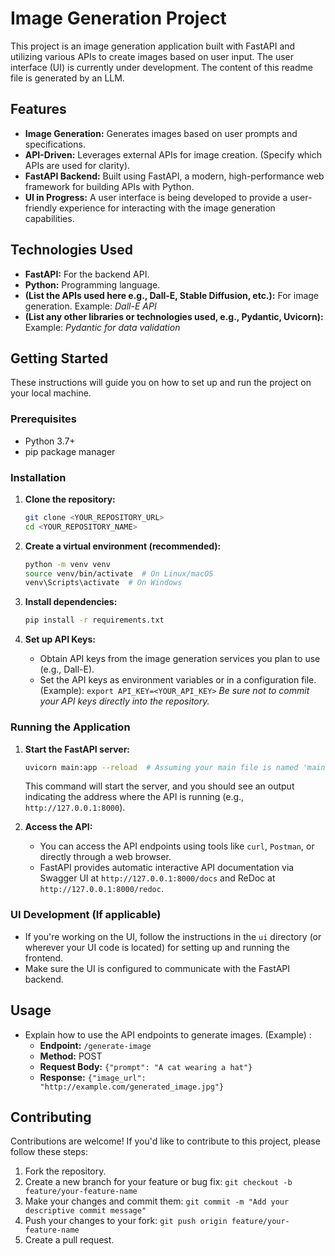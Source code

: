 # Image Generation Project

This project is an image generation application built with FastAPI and utilizing various APIs to create images based on user input. The user interface (UI) is currently under development.
The content of this readme file is generated by an LLM.

## Features

*   **Image Generation:** Generates images based on user prompts and specifications.
*   **API-Driven:** Leverages external APIs for image creation. (Specify which APIs are used for clarity).
*   **FastAPI Backend:** Built using FastAPI, a modern, high-performance web framework for building APIs with Python.
*   **UI in Progress:** A user interface is being developed to provide a user-friendly experience for interacting with the image generation capabilities.

## Technologies Used

*   **FastAPI:** For the backend API.
*   **Python:** Programming language.
*   **(List the APIs used here e.g., Dall-E, Stable Diffusion, etc.):**  For image generation. Example: *Dall-E API*
*   **(List any other libraries or technologies used, e.g., Pydantic, Uvicorn):** Example: *Pydantic for data validation*

## Getting Started

These instructions will guide you on how to set up and run the project on your local machine.

### Prerequisites

*   Python 3.7+
*   pip package manager

### Installation

1.  **Clone the repository:**

    ```bash
    git clone <YOUR_REPOSITORY_URL>
    cd <YOUR_REPOSITORY_NAME>
    ```

2.  **Create a virtual environment (recommended):**

    ```bash
    python -m venv venv
    source venv/bin/activate  # On Linux/macOS
    venv\Scripts\activate  # On Windows
    ```

3.  **Install dependencies:**

    ```bash
    pip install -r requirements.txt
    ```

4.  **Set up API Keys:**

    *   Obtain API keys from the image generation services you plan to use (e.g., Dall-E).
    *   Set the API keys as environment variables or in a configuration file.  (Example): `export API_KEY=<YOUR_API_KEY>`  *Be sure not to commit your API keys directly into the repository.*

### Running the Application

1.  **Start the FastAPI server:**

    ```bash
    uvicorn main:app --reload  # Assuming your main file is named 'main.py' and your FastAPI app instance is named 'app'
    ```

    This command will start the server, and you should see an output indicating the address where the API is running (e.g., `http://127.0.0.1:8000`).

2.  **Access the API:**

    *   You can access the API endpoints using tools like `curl`, `Postman`, or directly through a web browser.
    *   FastAPI provides automatic interactive API documentation via Swagger UI at `http://127.0.0.1:8000/docs` and ReDoc at `http://127.0.0.1:8000/redoc`.

### UI Development (If applicable)

*   If you're working on the UI, follow the instructions in the `ui` directory (or wherever your UI code is located) for setting up and running the frontend.
*   Make sure the UI is configured to communicate with the FastAPI backend.

## Usage

*   Explain how to use the API endpoints to generate images.  (Example) :
    *   **Endpoint:** `/generate-image`
    *   **Method:** POST
    *   **Request Body:**  `{"prompt": "A cat wearing a hat"}`
    *   **Response:**  `{"image_url": "http://example.com/generated_image.jpg"}`

## Contributing

Contributions are welcome!  If you'd like to contribute to this project, please follow these steps:

1.  Fork the repository.
2.  Create a new branch for your feature or bug fix: `git checkout -b feature/your-feature-name`
3.  Make your changes and commit them: `git commit -m "Add your descriptive commit message"`
4.  Push your changes to your fork: `git push origin feature/your-feature-name`
5.  Create a pull request.